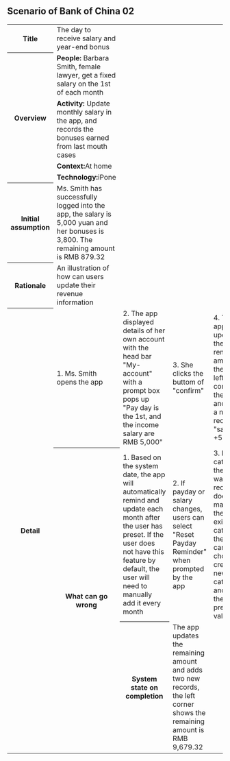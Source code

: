 ## Scenario of Bank of China 02
<table>
	<tr>
		<th>Title</th>
		<td>The day to receive salary and year-end bonus</td>
	</tr>
	<tr>
		<th rowspan = "4">Overview</th>
		<td><strong>People:</strong> Barbara Smith, female lawyer, get a fixed salary on the 1st of each month</td>
	</tr>
	<tr>
		<td><strong>Activity:</strong> Update monthly salary in the app, and records the bonuses earned from last mouth cases</td>
	</tr>
	<tr>
		<td><strong>Context:</strong>At home </td>
	</tr>
	<tr>
		<td><strong>Technology:</strong>iPone </td>
	</tr>
	<tr>
		<th>Initial assumption</th>
		<td>Ms. Smith has successfully logged into the app, the salary is 5,000 yuan and her bonuses is 3,800. The remaining amount is RMB 879.32</td>
	</tr>
	<tr>
		<th>Rationale</th>
		<td> An illustration of how can users update their revenue information</td>
	</tr>
	<tr>
		<th rowspan = "13">Detail</th>
		<td>1. Ms. Smith opens the app</td>
		<td>2. The app displayed details of her own account with the head bar "My-account" with a prompt box pops up "Pay day is the 1st, and the income salary are RMB 5,000"</td>
		<td>3. She clicks the buttom of "confirm"</td>
		<td>4. The app updates the remaining amount in the top left corner of the page and adds a new record of "salary +5,000"</td>
		<td>5. She clicks the big bottum "+" under the account information page</td>
		<td>6. The app displays the existing categories in "expenditure" head bar by default</td>
		<td>7. She clicks the "income" on the head bar</td>
		<td>8. The app displays the existing categories in "income"</td>
		<td>9. She chooses the categories "bonuses", and the app shows the preset avrage is RMB 3,000</td>
		<td>10. She changes the amount by typping 3,800</td>
		<td>11. She clicks "confirm"</td>
		<td>12. The app updates the remaining amount and adds a new record of "bonuses +3,800"</td>
		<td>13. She exits the app"</td>
	<tr>
		<th rowspan = "3">What can go wrong</th>
		<td>1. Based on the system date, the app will automatically remind and update each month after the user has preset. If the user does not have this feature by default, the user will need to manually add it every month</td>
		<td>2. If payday or salary changes, users can select "Reset Payday Reminder" when prompted by the app</td>
		<td>3. If the category the user wants to record does not match the existing category, the user can choose to create a new category and set the preset value</td>
	</tr>
	<tr>
		<th>System state on completion</th>
		<td>The app updates the remaining amount and adds two new records, the left corner shows the remaining amount is RMB 9,679.32
</td>
	</tr>
</table>